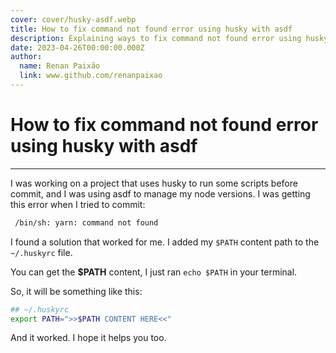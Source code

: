 ```yaml
---
cover: cover/husky-asdf.webp
title: How to fix command not found error using husky with asdf
description: Explaining ways to fix command not found error using husky with asdf - Webstorm problem
date: 2023-04-26T00:00:00.000Z
author:
  name: Renan Paixão
  link: www.github.com/renanpaixao
---
```


# How to fix command not found error using husky with asdf

---

I was working on a project that uses husky to run some scripts before commit, and I was using asdf to manage my node
versions. I was getting this error when I tried to commit:

```bash
 /bin/sh: yarn: command not found
```

I found a solution that worked for me. I added my `$PATH` content path to the `~/.huskyrc` file.

You can get the **$PATH** content, I just ran `echo $PATH` in your terminal.

So, it will be something like this:

```bash
## ~/.huskyrc
export PATH=">>$PATH CONTENT HERE<<"
```

And it worked. I hope it helps you too.
